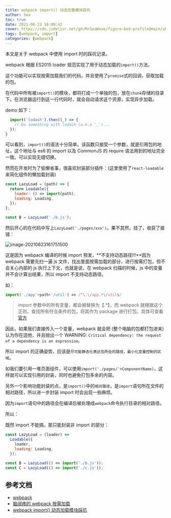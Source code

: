 ```yaml
---
title: webpack import() 动态加载模块踩坑
author: Sea
toc: true
date: 2021-06-23 16:09:42
cover: https://cdn.jsdelivr.net/gh/MrSeaWave/figure-bed-profile@main/uPic/2021/gMY9Re_wenjun-lin-asset.jpg
tags: [webpack, import]
categories: [webpack]
---
```


本文是关于 webpack 中使用 import 时的踩坑记录。

<!--more-->

webpack 根据 ES2015 loader 规范实现了用于动态加载的`import()`方法。

这个功能可以实现按需加载我们的代码，并且使用了`promise`式的回调，获取加载的包。

在代码中所有被`import()`的模块，都将打成一个单独的包，放在`chunk`存储的目录下。在浏览器运行到这一行代码时，就会自动请求这个资源，实现异步加载。

demo 如下：

```js
  import('lodash').then((_) => {
    // Do something with lodash (a.k.a '_')...
  });
}
```

可以看到，`import()`的语法十分简单。该函数只接受一个参数，就是引用包的地址，这个地址与 es6 的 import 以及 CommonJS 的 require 语法用到的地址完全一致。可以实现无缝切换。

然而在开发时为了偷懒省事，很喜欢封装部分插件：(这里使用了`react-loadable`来简化组件的懒加载封装)

```js
const LazyLoad = (path) => {
  return Loadable({
    loader: () => import(path),
    loading: Loading,
  });
};

const B = LazyLoad('./b.js');
```

然后开心的在代码中写上`LazyLoad('./pages/xxx')`。果不其然，挂了，收获了报错：

![image-20210623161751500](https://cdn.jsdelivr.net/gh/MrSeaWave/figure-bed-profile@main/uPic/2021/lLDrNU_image-20210623161751500.png)

这是因为 webpack 编译的时候 import 预发，**不支持动态路径!!!**因为 webpack 需要先扫一遍 js 文件，找出里面按需加载的部分，进行按需打包，但不会关心内部的 js 执行上下文，也就是说，在 webpack 扫描的时候，js 中的变量并不会计算出结果，所以 import 不支持动态路径。

如：

```js
import('./app'+path+'/util') => /^\.\/app.*\/util$/
```

> import 参数中的所有变量，都会被替换为【.\*】，而 webpack 就根据这个正则，查找所有符合条件的包，将其作为 package 进行打包。具体可查看[官方](https://webpack.docschina.org/api/module-methods/#dynamic-expressions-in-import)

因此，如果我们直接传入一个变量，webpack 就会把 (整个电脑的包都打包进来) 认为你在逗他，并且抛出一个 WARNING: `Critical dependency: the request of a dependency is an expression。`

所以 import 的正确姿势，应该是`尽可能静态化表达包所处的路径，最小化变量控制的区域`。

如我们要引用一堆页面组件，可以使用`import('./pages/'+ComponentName)`，这样就可以实现引用的封装，同时也避免打包多余的内容。

另外一个影响功能封装的点，是`import()`中的`相对路径`，是`import`语句所在文件的相对路径，所以进一步封装 import 时会出现一些麻烦。

因为`import`语句中的路径会在编译后被处理成`webpack`命令执行目录的相对路径。

所以：

既然 import 不能搞，那只能封装非 import 的部分：

```js
const LazyLoad = (loader) =>
  Loadable({
    loader,
    loading: Loading,
  });

const B = LazyLoad(() => import('./b.js'));
const C = LazyLoad(() => import('./c.js'));
```

## 参考文档

- [webpack](https://webpack.js.org/api/module-methods/#import)
- [脑阔疼的 webpack 按需加载](https://juejin.cn/post/6844903718387875847#heading-27)
- [webpack import() 动态加载模块踩坑](https://segmentfault.com/a/1190000015648036)
